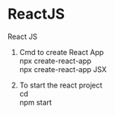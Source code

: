 # ReactJS
React JS 

1) Cmd to create React App  	
 	npx create-react-app <project-name>  
 	npx create-react-app JSX

2) To start the react project  
	cd <project-name-folder-path>  
	npm start

